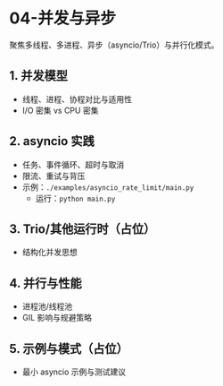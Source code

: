 # 04-并发与异步

聚焦多线程、多进程、异步（asyncio/Trio）与并行化模式。

## 1. 并发模型

- 线程、进程、协程对比与适用性
- I/O 密集 vs CPU 密集

## 2. asyncio 实践

- 任务、事件循环、超时与取消
- 限流、重试与背压
- 示例：`./examples/asyncio_rate_limit/main.py`
  - 运行：`python main.py`

## 3. Trio/其他运行时（占位）

- 结构化并发思想

## 4. 并行与性能

- 进程池/线程池
- GIL 影响与规避策略

## 5. 示例与模式（占位）

- 最小 asyncio 示例与测试建议
